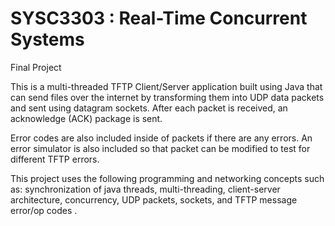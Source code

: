 # SYSC3303 : Real-Time Concurrent Systems

Final Project 

This is a multi-threaded TFTP Client/Server application built using Java that can send files over the internet by transforming them into UDP data packets and sent using datagram sockets. After each packet is received, an acknowledge (ACK) package is sent. 

Error codes are also included inside of packets if there are any errors. An error simulator is also included so that packet can be modified to test for different TFTP errors.

This project uses the following programming and networking concepts such as: synchronization of java threads, multi-threading, client-server architecture, concurrency, UDP packets, sockets, and TFTP message error/op codes .
